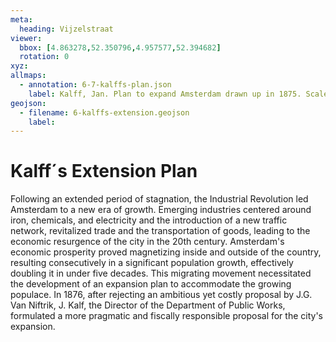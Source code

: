 ```yaml
---
meta:
  heading: Vijzelstraat
viewer:
  bbox: [4.863278,52.350796,4.957577,52.394682]
  rotation: 0
xyz:
allmaps:
  - annotation: 6-7-kalffs-plan.json 
    label: Kalff, Jan. Plan to expand Amsterdam drawn up in 1875. Scale 1:7500. Stadsarchief Amsterdam. Originally published by JC Loman Jr. Two types of maps were made of the expansion plan that the Director of Public Works J. Kalff designed in 1875- a large overview map (SAA 10035/462) and the smaller version described here. 1875-76.
geojson: 
  - filename: 6-kalffs-extension.geojson
    label: 
---
```

# Kalff´s Extension Plan
Following an extended period of stagnation, the Industrial Revolution led Amsterdam to a new era of growth. Emerging industries centered around iron, chemicals, and electricity and the introduction of a new traffic network, revitalized trade and the transportation of goods, leading to the economic resurgence of the city in the 20th century. Amsterdam's economic prosperity proved magnetizing inside and outside of the country, resulting consecutively in a significant population growth, effectively doubling it in under five decades. This migrating movement necessitated the development of an expansion plan to accommodate the growing populace. In 1876, after rejecting an ambitious yet costly proposal by J.G. Van Niftrik, J. Kalf, the Director of the Department of Public Works, formulated a more pragmatic and fiscally responsible proposal for the city's expansion.

